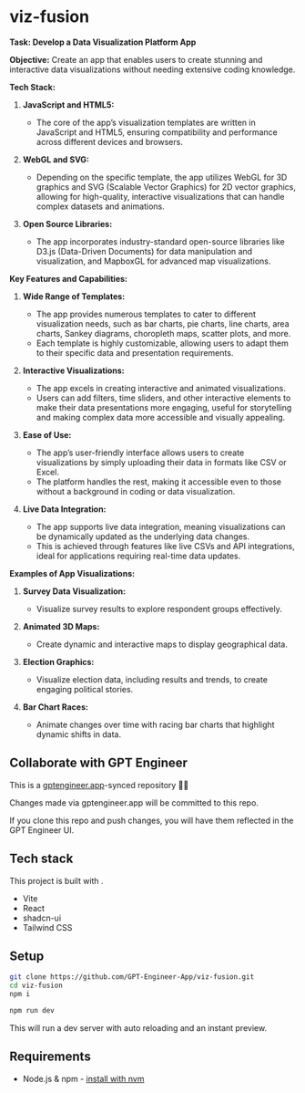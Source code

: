 # viz-fusion

**Task: Develop a Data Visualization Platform App**

**Objective:**
Create an app that enables users to create stunning and interactive data visualizations without needing extensive coding knowledge.

**Tech Stack:**

1. **JavaScript and HTML5:**
   - The core of the app’s visualization templates are written in JavaScript and HTML5, ensuring compatibility and performance across different devices and browsers.

2. **WebGL and SVG:**
   - Depending on the specific template, the app utilizes WebGL for 3D graphics and SVG (Scalable Vector Graphics) for 2D vector graphics, allowing for high-quality, interactive visualizations that can handle complex datasets and animations.

3. **Open Source Libraries:**
   - The app incorporates industry-standard open-source libraries like D3.js (Data-Driven Documents) for data manipulation and visualization, and MapboxGL for advanced map visualizations.

**Key Features and Capabilities:**

1. **Wide Range of Templates:**
   - The app provides numerous templates to cater to different visualization needs, such as bar charts, pie charts, line charts, area charts, Sankey diagrams, choropleth maps, scatter plots, and more.
   - Each template is highly customizable, allowing users to adapt them to their specific data and presentation requirements.

2. **Interactive Visualizations:**
   - The app excels in creating interactive and animated visualizations.
   - Users can add filters, time sliders, and other interactive elements to make their data presentations more engaging, useful for storytelling and making complex data more accessible and visually appealing.

3. **Ease of Use:**
   - The app’s user-friendly interface allows users to create visualizations by simply uploading their data in formats like CSV or Excel.
   - The platform handles the rest, making it accessible even to those without a background in coding or data visualization.

4. **Live Data Integration:**
   - The app supports live data integration, meaning visualizations can be dynamically updated as the underlying data changes.
   - This is achieved through features like live CSVs and API integrations, ideal for applications requiring real-time data updates.

**Examples of App Visualizations:**

1. **Survey Data Visualization:**
   - Visualize survey results to explore respondent groups effectively.

2. **Animated 3D Maps:**
   - Create dynamic and interactive maps to display geographical data.

3. **Election Graphics:**
   - Visualize election data, including results and trends, to create engaging political stories.

4. **Bar Chart Races:**
   - Animate changes over time with racing bar charts that highlight dynamic shifts in data.



## Collaborate with GPT Engineer

This is a [gptengineer.app](https://gptengineer.app)-synced repository 🌟🤖

Changes made via gptengineer.app will be committed to this repo.

If you clone this repo and push changes, you will have them reflected in the GPT Engineer UI.

## Tech stack

This project is built with .

- Vite
- React
- shadcn-ui
- Tailwind CSS

## Setup

```sh
git clone https://github.com/GPT-Engineer-App/viz-fusion.git
cd viz-fusion
npm i
```

```sh
npm run dev
```

This will run a dev server with auto reloading and an instant preview.

## Requirements

- Node.js & npm - [install with nvm](https://github.com/nvm-sh/nvm#installing-and-updating)
